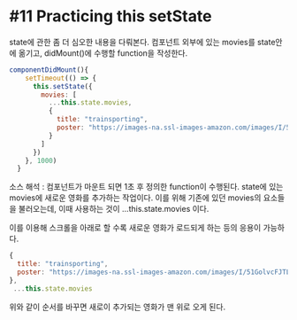 #11 Practicing this setState
===

state에 관한 좀 더 심오한 내용을 다뤄본다.
컴포넌트 외부에 있는 movies를 state안에 옮기고, didMount()에 수행할 function을 작성한다.

```js
componentDidMount(){
    setTimeout(() => {
      this.setState({
        movies: [
          ...this.state.movies,
          {
            title: "trainsporting",
            poster: "https://images-na.ssl-images-amazon.com/images/I/51GolvcFJTL.jpg"
          }
        ]
      })
    }, 1000)
  }
```

소스 해석 :
컴포넌트가 마운트 되면 1초 후 정의한 function이 수행된다.
state에 있는 movies에 새로운 영화를 추가하는 작업이다.
이를 위해 기존에 있던 movies의 요소들을 불러오는데,
이때 사용하는 것이 ...this.state.movies 이다.

이를 이용해 스크롤을 아래로 할 수록 새로운 영화가 로드되게 하는 등의 응용이 가능하다.

```js
{
  title: "trainsporting",
  poster: "https://images-na.ssl-images-amazon.com/images/I/51GolvcFJTL.jpg"
},
 ...this.state.movies
```
위와 같이 순서를 바꾸면 새로이 추가되는 영화가 맨 위로 오게 된다. 

